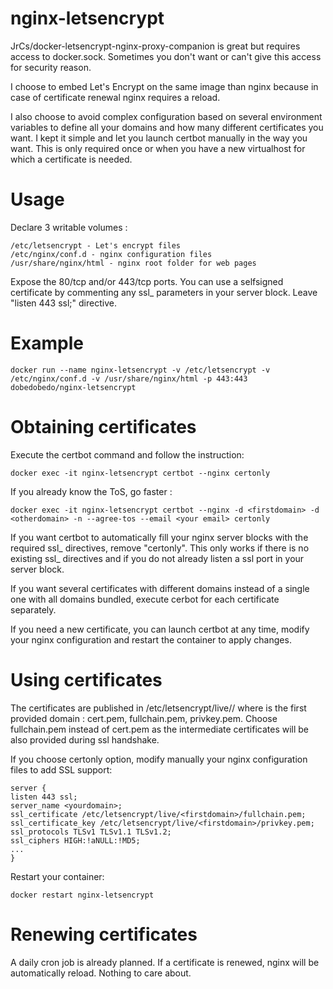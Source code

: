 # nginx-letsencrypt

JrCs/docker-letsencrypt-nginx-proxy-companion is great but requires access to docker.sock. Sometimes you don't want or can't give this access for security reason.

I choose to embed Let's Encrypt on the same image than nginx because in case of certificate renewal nginx requires a reload.  

I also choose to avoid complex configuration based on several environment variables to define all your domains and how many different certificates you want. I kept it simple and let you launch certbot manually in the way you want. This is only required once or when you have a new virtualhost for which a certificate is needed.

# Usage

Declare 3 writable volumes :

    /etc/letsencrypt - Let's encrypt files
    /etc/nginx/conf.d - nginx configuration files
    /usr/share/nginx/html - nginx root folder for web pages

Expose the 80/tcp and/or 443/tcp ports. You can use a selfsigned certificate by commenting any ssl_ parameters in your server block. Leave "listen 443 ssl;" directive.

# Example

    docker run --name nginx-letsencrypt -v /etc/letsencrypt -v /etc/nginx/conf.d -v /usr/share/nginx/html -p 443:443 dobedobedo/nginx-letsencrypt

# Obtaining certificates

Execute the certbot command and follow the instruction:
    
    docker exec -it nginx-letsencrypt certbot --nginx certonly

If you already know the ToS, go faster :

    docker exec -it nginx-letsencrypt certbot --nginx -d <firstdomain> -d <otherdomain> -n --agree-tos --email <your email> certonly

If you want certbot to automatically fill your nginx server blocks with the required ssl_ directives, remove "certonly". This only works if there is no existing ssl_ directives and if you do not already listen a ssl port in your server block.

If you want several certificates with different domains instead of a single one with all domains bundled, execute cerbot for each certificate separately.

If you need a new certificate, you can launch certbot at any time, modify your nginx configuration and restart the container to apply changes.

# Using certificates

The certificates are published in /etc/letsencrypt/live/<firstdomain>/ where <firstdomain> is the first provided domain : cert.pem, fullchain.pem, privkey.pem. 
Choose fullchain.pem instead of cert.pem as the intermediate certificates will be also provided during ssl handshake.

If you choose certonly option, modify manually your nginx configuration files to add SSL support:

    server {
    listen 443 ssl;
    server_name <yourdomain>;
    ssl_certificate /etc/letsencrypt/live/<firstdomain>/fullchain.pem;
    ssl_certificate_key /etc/letsencrypt/live/<firstdomain>/privkey.pem;
    ssl_protocols TLSv1 TLSv1.1 TLSv1.2;
    ssl_ciphers HIGH:!aNULL:!MD5;
    ...
    }

Restart your container:

    docker restart nginx-letsencrypt

# Renewing certificates

A daily cron job is already planned. If a certificate is renewed, nginx will be automatically reload. Nothing to care about.
